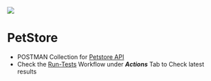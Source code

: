 ![](https://github.com/SachinGamhewa/PetStore/workflows/Run-Tests/badge.svg)
# PetStore

- POSTMAN Collection for [Petstore API](https://petstore.swagger.io/)
- Check the [Run-Tests](https://github.com/SachinGamhewa/PetStore/actions/workflows/CI-CD.yaml) Workflow under ***Actions*** Tab to Check latest results
